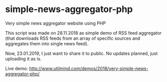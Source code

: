 # simple-news-aggregator-php
Very simple news aggregator website using PHP

This script was made on 28.11.2018 as simple demo of RSS feed aggregator
(that downloads RSS feeds from an array of specific sources and aggregates them into single news feed).

Now, 23.01.2019, I just want to share it to public. No updates planned, just uploading it as is.

Live demo: http://www.utilmind.com/demos/2018/very-simple-news-aggregator-php/

